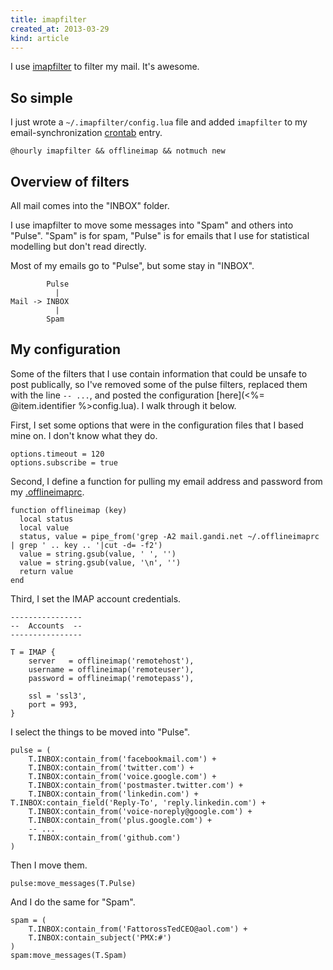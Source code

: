 ```yaml
---
title: imapfilter
created_at: 2013-03-29
kind: article
---
```

I use [imapfilter](https://github.com/lefcha/imapfilter) to filter my mail.
It's awesome.

## So simple
I just wrote a `~/.imapfilter/config.lua` file and added `imapfilter`
to my email-synchronization [crontab](https://github.com/tlevine/.prophyl-teh-awesum/blob/54c7b7ec472ac53c2dbf445e81b393c3bc26ad3e/crontab) entry.

    @hourly imapfilter && offlineimap && notmuch new 

## Overview of filters
All mail comes into the "INBOX" folder.

I use imapfilter to move some messages into "Spam" and others into "Pulse".
"Spam" is for spam, "Pulse" is for emails that I use for statistical
modelling but don't read directly.

Most of my emails go to "Pulse", but some stay in "INBOX".

            Pulse
              |
    Mail -> INBOX
              |
            Spam 

## My configuration
Some of the filters that I use contain information that could be unsafe to post
publically, so I've removed some of the pulse filters, replaced them with the
line `-- ...`, and posted the configuration [here](<%= @item.identifier %>config.lua).
I walk through it below.

First, I set some options that were in the configuration files that I based
mine on. I don't know what they do.

    options.timeout = 120
    options.subscribe = true

Second, I define a function for pulling my email address and password from my
[.offlineimaprc](http://offlineimap.org/).

    function offlineimap (key)
      local status
      local value
      status, value = pipe_from('grep -A2 mail.gandi.net ~/.offlineimaprc | grep ' .. key .. '|cut -d= -f2')
      value = string.gsub(value, ' ', '')
      value = string.gsub(value, '\n', '')
      return value
    end

Third, I set the IMAP account credentials.

    ----------------
    --  Accounts  --
    ----------------

    T = IMAP {
        server   = offlineimap('remotehost'),
        username = offlineimap('remoteuser'),
        password = offlineimap('remotepass'),

        ssl = 'ssl3',
        port = 993,
    }

I select the things to be moved into "Pulse".

    pulse = (
        T.INBOX:contain_from('facebookmail.com') +
        T.INBOX:contain_from('twitter.com') +
        T.INBOX:contain_from('voice.google.com') +
        T.INBOX:contain_from('postmaster.twitter.com') +
        T.INBOX:contain_from('linkedin.com') + T.INBOX:contain_field('Reply-To', 'reply.linkedin.com') +
        T.INBOX:contain_from('voice-noreply@google.com') +
        T.INBOX:contain_from('plus.google.com') +
        -- ...
        T.INBOX:contain_from('github.com')
    )

Then I move them.

    pulse:move_messages(T.Pulse)

And I do the same for "Spam".

    spam = (
        T.INBOX:contain_from('FattorossTedCEO@aol.com') +
        T.INBOX:contain_subject('PMX:#')
    )
    spam:move_messages(T.Spam)
